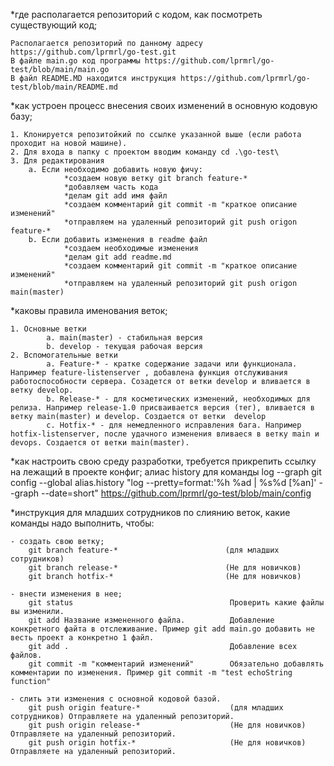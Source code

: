 *где располагается репозиторий с кодом, как посмотреть существующий код;
    
    Располагается репозиторий по данному адресу https://github.com/lprmrl/go-test.git
    В файле main.go код программы https://github.com/lprmrl/go-test/blob/main/main.go
    В файл README.MD находится инструкция https://github.com/lprmrl/go-test/blob/main/README.md

*как устроен процесс внесения своих изменений в основную кодовую базу;

    1. Клонируется репозитойкий по ссылке указанной выше (если работа проходит на новой машине).
    2. Для входа в папку с проектом вводим команду cd .\go-test\ 
    3. Для редактирования  
        a. Если необходимо добавить новую фичу: 
                *создаем новую ветку git branch feature-*
                *добавляем часть кода
                *делам git add имя файл
                *создаем комментарий git commit -m "краткое описание изменений"
                *отправляем на удаленный репозиторий git push origon feature-*
        b. Если добавить изменения в readme файл
                *создаем необходимые изменения
                *делам git add readme.md
                *создаем комментарий git commit -m "краткое описание изменений"
                *отправляем на удаленный репозиторий git push origon main(master)
        
*каковы правила именования веток;

    1. Основные ветки
            a. main(master) - стабильная версия
            b. develop - текущая рабочая версия
    2. Вспомогательные ветки
            a. Feature-* - кратке содержание задачи или функционала. Например feature-listenserver , добавлена функция отслуживания работоспособности сервера. Созадется от ветки develop и вливается в ветку develop.
            b. Release-* - для косметических изменений, необходимых для релиза. Например release-1.0 присваивается версия (тег), вливается в ветку main(master) и develop. Создается от ветки  develop
            c. Hotfix-* - для немедленного исправления бага. Например hotfix-listenserver, после удачного изменения вливаеся в ветку main и devops. Создается от ветки main(master).
            
*как настроить свою среду разработки, требуется прикрепить ссылку на лежащий в проекте конфиг;
    алиас history для команды log --graph
    git config --global alias.history "log --pretty=format:'%h %ad | %s%d [%an]' --graph --date=short"
    https://github.com/lprmrl/go-test/blob/main/config

*инструкция для младших сотрудников по слиянию веток, какие команды надо выполнить, чтобы:

    - создать свою ветку; 
        git branch feature-*                        (для младших сотрудников)
        git branch release-*                        (Не для новичков)
        git branch hotfix-*                         (Не для новичков)

    - внести изменения в нее;
        git status                                   Проверить какие файлы вы изменили.
        git add Название измененного файла.          Добавление конкретного файта в отслеживание. Пример git add main.go добавить не весть проект а конкретно 1 файл.
        git add .                                    Добавление всех файлов.
        git commit -m "комментарий изменений"        Обязательно добавлять комментарии по изменения. Пример git commit -m "test echoString function"   

    - слить эти изменения с основной кодовой базой.
        git push origin feature-*                    (для младших сотрудников) Отправляете на удаленный репозиторий.
        git push origin release-*                    (Не для новичков) Отправляете на удаленный репозиторий.
        git push origin hotfix-*                     (Не для новичков) Отправляете на удаленный репозиторий.




